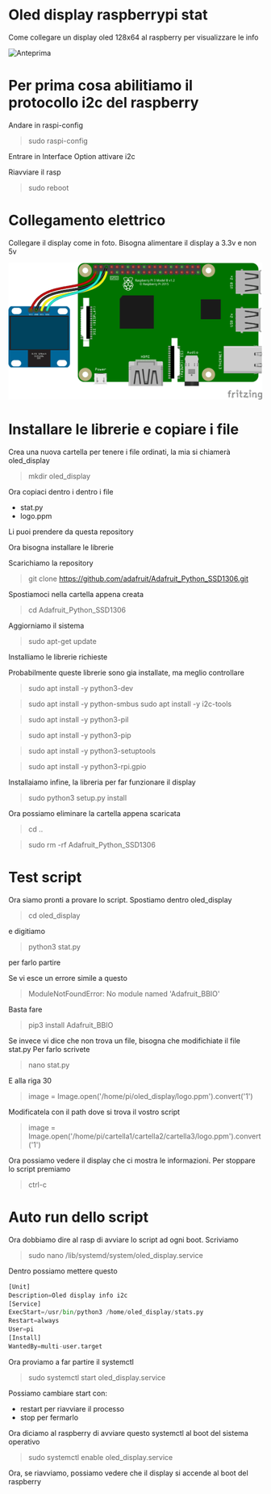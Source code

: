 # Oled display raspberrypi stat
Come collegare un display oled 128x64 al raspberry per visualizzare le info

![Anteprima](https://github.com/M4M0M3N/oled_display_raspberrypi_stat/blob/main/immagini/gif.gif?raw=true)

# Per prima cosa abilitiamo il protocollo i2c del raspberry
Andare in raspi-config
> sudo raspi-config

Entrare in Interface Option
attivare i2c

Riavviare il rasp
> sudo reboot

# Collegamento elettrico
Collegare il display come in foto.
Bisogna alimentare il display a 3.3v e non 5v

![schema elettrico](https://github.com/M4M0M3N/oled_display_raspberrypi_stat/blob/main/immagini/schema_elettrico.png?raw=true)

# Installare le librerie e copiare i file
Crea una nuova cartella per tenere i file ordinati, la mia si chiamerà oled_display
> mkdir oled_display

Ora copiaci dentro i dentro i file
- stat.py
- logo.ppm

Li puoi prendere da questa repository

Ora bisogna installare le librerie

Scarichiamo la repository
> git clone https://github.com/adafruit/Adafruit_Python_SSD1306.git

Spostiamoci nella cartella appena creata
> cd Adafruit_Python_SSD1306

Aggiorniamo il sistema
> sudo apt-get update

Installiamo le librerie richieste

Probabilmente queste librerie sono gia installate, ma meglio controllare
> sudo apt install -y python3-dev 

> sudo apt install -y python-smbus 
> sudo apt install -y i2c-tools 

> sudo apt install -y python3-pil 

> sudo apt install -y python3-pip 

> sudo apt install -y python3-setuptools 

> sudo apt install -y python3-rpi.gpio


Installaiamo infine, la libreria per far funzionare il display
> sudo python3 setup.py install

Ora possiamo eliminare la cartella appena scaricata
> cd ..

> sudo rm -rf Adafruit_Python_SSD1306

# Test script
Ora siamo pronti a provare lo script. Spostiamo dentro oled_display
> cd oled_display
 
e digitiamo 
> python3 stat.py

per farlo partire

Se vi esce un errore simile a questo
> ModuleNotFoundError: No module named 'Adafruit_BBIO'

Basta fare
> pip3 install Adafruit_BBIO

Se invece vi dice che non trova un file, bisogna che modifichiate il file stat.py
Per farlo scrivete 
> nano stat.py

E alla riga 30
> image = Image.open('/home/pi/oled_display/logo.ppm').convert('1')

Modificatela con il path dove si trova il vostro script
> image = Image.open('/home/pi/cartella1/cartella2/cartella3/logo.ppm').convert('1')

Ora possiamo vedere il display che ci mostra le informazioni.
Per stoppare lo script premiamo
> ctrl-c

# Auto run dello script
Ora dobbiamo dire al rasp di avviare lo script ad ogni boot.
Scriviamo
> sudo nano /lib/systemd/system/oled_display.service

Dentro possiamo mettere questo
```python
[Unit]
Description=Oled display info i2c
[Service]
ExecStart=/usr/bin/python3 /home/oled_display/stats.py
Restart=always
User=pi
[Install]
WantedBy=multi-user.target
```

Ora proviamo a far partire il systemctl
> sudo systemctl start oled_display.service

Possiamo cambiare start con:
- restart per riavviare il processo
- stop per fermarlo

Ora diciamo al raspberry di avviare questo systemctl al boot del sistema operativo
> sudo systemctl enable oled_display.service

Ora, se riavviamo, possiamo vedere che il display si accende al boot del raspberry
